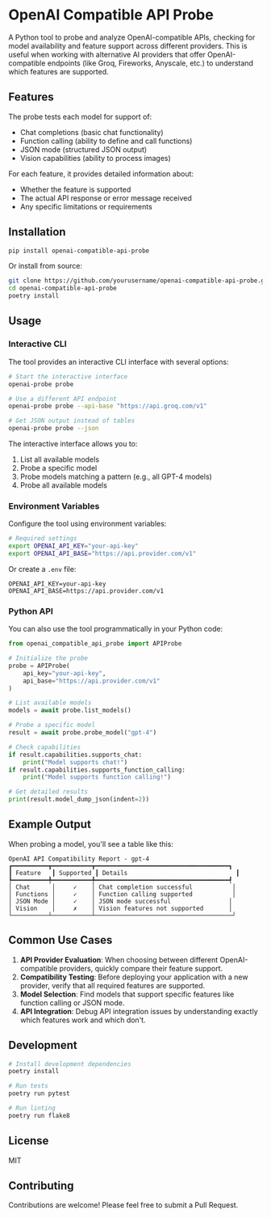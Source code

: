 # OpenAI Compatible API Probe

A Python tool to probe and analyze OpenAI-compatible APIs, checking for model availability and feature support across different providers. This is useful when working with alternative AI providers that offer OpenAI-compatible endpoints (like Groq, Fireworks, Anyscale, etc.) to understand which features are supported.

## Features

The probe tests each model for support of:
- Chat completions (basic chat functionality)
- Function calling (ability to define and call functions)
- JSON mode (structured JSON output)
- Vision capabilities (ability to process images)

For each feature, it provides detailed information about:
- Whether the feature is supported
- The actual API response or error message received
- Any specific limitations or requirements

## Installation

```bash
pip install openai-compatible-api-probe
```

Or install from source:

```bash
git clone https://github.com/yourusername/openai-compatible-api-probe.git
cd openai-compatible-api-probe
poetry install
```

## Usage

### Interactive CLI

The tool provides an interactive CLI interface with several options:

```bash
# Start the interactive interface
openai-probe probe

# Use a different API endpoint
openai-probe probe --api-base "https://api.groq.com/v1"

# Get JSON output instead of tables
openai-probe probe --json
```

The interactive interface allows you to:
1. List all available models
2. Probe a specific model
3. Probe models matching a pattern (e.g., all GPT-4 models)
4. Probe all available models

### Environment Variables

Configure the tool using environment variables:
```bash
# Required settings
export OPENAI_API_KEY="your-api-key"
export OPENAI_API_BASE="https://api.provider.com/v1"
```

Or create a `.env` file:
```
OPENAI_API_KEY=your-api-key
OPENAI_API_BASE=https://api.provider.com/v1
```

### Python API

You can also use the tool programmatically in your Python code:

```python
from openai_compatible_api_probe import APIProbe

# Initialize the probe
probe = APIProbe(
    api_key="your-api-key",
    api_base="https://api.provider.com/v1"
)

# List available models
models = await probe.list_models()

# Probe a specific model
result = await probe.probe_model("gpt-4")

# Check capabilities
if result.capabilities.supports_chat:
    print("Model supports chat!")
if result.capabilities.supports_function_calling:
    print("Model supports function calling!")

# Get detailed results
print(result.model_dump_json(indent=2))
```

## Example Output

When probing a model, you'll see a table like this:

```
OpenAI API Compatibility Report - gpt-4
┏━━━━━━━━━━┳━━━━━━━━━━━┳━━━━━━━━━━━━━━━━━━━━━━━━━━━━━━━━━━━━━┓
┃ Feature   ┃ Supported ┃ Details                              ┃
┡━━━━━━━━━━╇━━━━━━━━━━━╇━━━━━━━━━━━━━━━━━━━━━━━━━━━━━━━━━━━━━┩
│ Chat      │     ✓    │ Chat completion successful           │
│ Functions │     ✓    │ Function calling supported           │
│ JSON Mode │     ✓    │ JSON mode successful                │
│ Vision    │     ✗    │ Vision features not supported       │
└──────────┴───────────┴──────────────────────────────────────┘
```

## Common Use Cases

1. **API Provider Evaluation**: When choosing between different OpenAI-compatible providers, quickly compare their feature support.
2. **Compatibility Testing**: Before deploying your application with a new provider, verify that all required features are supported.
3. **Model Selection**: Find models that support specific features like function calling or JSON mode.
4. **API Integration**: Debug API integration issues by understanding exactly which features work and which don't.

## Development

```bash
# Install development dependencies
poetry install

# Run tests
poetry run pytest

# Run linting
poetry run flake8
```

## License

MIT

## Contributing

Contributions are welcome! Please feel free to submit a Pull Request. 